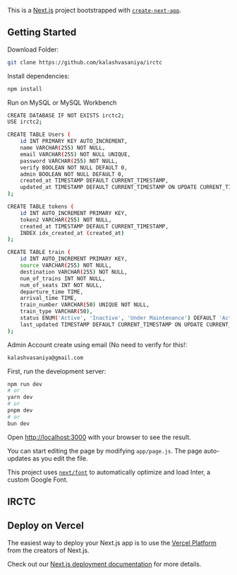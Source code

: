 This is a [Next.js](https://nextjs.org/) project bootstrapped with [`create-next-app`](https://github.com/vercel/next.js/tree/canary/packages/create-next-app).

## Getting Started

Download Folder: 

```bash
git clone https://github.com/kalashvasaniya/irctc
```

Install dependencies: 

```bash
npm install
```

Run on MySQL or MySQL Workbench

```bash
CREATE DATABASE IF NOT EXISTS irctc2;
USE irctc2;

CREATE TABLE Users (
    id INT PRIMARY KEY AUTO_INCREMENT,
    name VARCHAR(255) NOT NULL,
    email VARCHAR(255) NOT NULL UNIQUE,
    password VARCHAR(255) NOT NULL,
    verify BOOLEAN NOT NULL DEFAULT 0,
    admin BOOLEAN NOT NULL DEFAULT 0,
    created_at TIMESTAMP DEFAULT CURRENT_TIMESTAMP,
    updated_at TIMESTAMP DEFAULT CURRENT_TIMESTAMP ON UPDATE CURRENT_TIMESTAMP
);

CREATE TABLE tokens (
    id INT AUTO_INCREMENT PRIMARY KEY,
    token2 VARCHAR(255) NOT NULL,
    created_at TIMESTAMP DEFAULT CURRENT_TIMESTAMP,
    INDEX idx_created_at (created_at)
);

CREATE TABLE train (
    id INT AUTO_INCREMENT PRIMARY KEY,
    source VARCHAR(255) NOT NULL,
    destination VARCHAR(255) NOT NULL,
    num_of_trains INT NOT NULL,
    num_of_seats INT NOT NULL,
    departure_time TIME,
    arrival_time TIME,
    train_number VARCHAR(50) UNIQUE NOT NULL,
    train_type VARCHAR(50),
    status ENUM('Active', 'Inactive', 'Under Maintenance') DEFAULT 'Active',
    last_updated TIMESTAMP DEFAULT CURRENT_TIMESTAMP ON UPDATE CURRENT_TIMESTAMP
);
```

Admin Account create using email (No need to verify for this!:

```bash
kalashvasaniya@gmail.com
```

First, run the development server:

```bash
npm run dev
# or
yarn dev
# or
pnpm dev
# or
bun dev
```

Open [http://localhost:3000](http://localhost:3000) with your browser to see the result.

You can start editing the page by modifying `app/page.js`. The page auto-updates as you edit the file.

This project uses [`next/font`](https://nextjs.org/docs/basic-features/font-optimization) to automatically optimize and load Inter, a custom Google Font.

## IRCTC



## Deploy on Vercel

The easiest way to deploy your Next.js app is to use the [Vercel Platform](https://vercel.com/new?utm_medium=default-template&filter=next.js&utm_source=create-next-app&utm_campaign=create-next-app-readme) from the creators of Next.js.

Check out our [Next.js deployment documentation](https://nextjs.org/docs/deployment) for more details.
